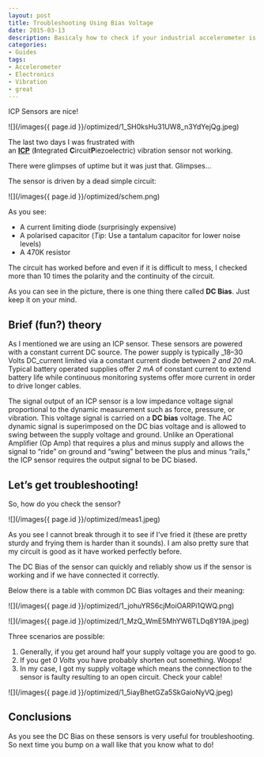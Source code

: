 ```yaml
---
layout: post
title: Troubleshooting Using Bias Voltage
date: 2015-03-13
description: Basicaly how to check if your industrial accelerometer is connected correctly.
categories:
- Guides
tags:
- Accelerometer
- Electronics
- Vibration
- great
---
```


ICP Sensors are nice!

![](/images{{ page.id }}/optimized/1_SH0ksHu31UW8_n3YdYejQg.jpeg)

The last two days I was frustrated with an [**ICP**](http://en.wikipedia.org/wiki/Integrated_circuit_piezoelectric_sensor) (**I**ntegrated **C**ircuit**P**iezoelectric) vibration sensor not working.

There were glimpses of uptime but it was just that. Glimpses…

The sensor is driven by a dead simple circuit:

![](/images{{ page.id }}/optimized/schem.png)

As you see:


- A current limiting diode (surprisingly expensive)
- A polarised capacitor (_Tip_: Use a tantalum capacitor for lower noise levels)
- A 470K resistor

The circuit has worked before and even if it is difficult to mess, I checked more than 10 times the polarity and the continuity of the circuit.

As you can see in the picture, there is one thing there called **DC Bias**. Just keep it on your mind.

## Brief (fun?) theory

As I mentioned we are using an ICP sensor. These sensors are powered with a constant current DC source. The power supply is typically _18–30 Volts DC_current limited via a constant current diode between _2 and 20 mA_. Typical battery operated supplies offer _2 mA_ of constant current to extend battery life while continuous monitoring systems offer more current in order to drive longer cables.

The signal output of an ICP sensor is a low impedance voltage signal proportional to the dynamic measurement such as force, pressure, or vibration. This voltage signal is carried on a **DC bias** voltage. The AC dynamic signal is superimposed on the DC bias voltage and is allowed to swing between the supply voltage and ground. Unlike an Operational Amplifier (Op Amp) that requires a plus and minus supply and allows the signal to “ride” on ground and “swing” between the plus and minus “rails,” the ICP sensor requires the output signal to be DC biased.

## Let’s get troubleshooting!

So, how do you check the sensor?

![](/images{{ page.id }}/optimized/meas1.jpeg)

As you see I cannot break through it to see if I’ve fried it (these are pretty sturdy and frying them is harder than it sounds). I am also pretty sure that my circuit is good as it have worked perfectly before.

The DC Bias of the sensor can quickly and reliably show us if the sensor is working and if we have connected it correctly.

Below there is a table with common DC Bias voltages and their meaning:

![](/images{{ page.id }}/optimized/1_johuYRS6cjMoiOARPi1QWQ.png)

![](/images{{ page.id }}/optimized/1_MzQ_WmE5MhYW6TLDq8Y19A.jpeg)


Three scenarios are possible:

1. Generally, if you get around half your supply voltage you are good to go.
2. If you get _0 Volts_ you have probably shorten out something. Woops!
3. In my case, I got my supply voltage which means the connection to the sensor is faulty resulting to an open circuit. Check your cable!

![](/images{{ page.id }}/optimized/1_5iayBhetGZa5SkGaioNyVQ.jpeg)

## Conclusions

As you see the DC Bias on these sensors is very useful for troubleshooting. So next time you bump on a wall like that you know what to do!

